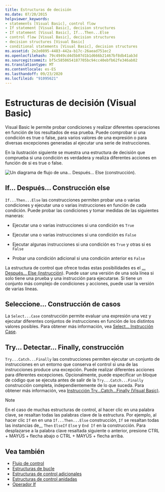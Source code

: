 ```yaml
---
title: Estructuras de decisión
ms.date: 07/20/2015
helpviewer_keywords:
- statements [Visual Basic], control flow
- If statement [Visual Basic], decision structures
- If statement [Visual Basic], If...Then...Else
- control flow [Visual Basic], decision structures
- decision structures [Visual Basic]
- conditional statements [Visual Basic], decision structures
ms.assetid: 2e2e0895-4483-442a-b17c-26aead751ec2
ms.openlocfilehash: 79c4949cd4d5b07d1b1d666b21467bf8db41ab3d
ms.sourcegitcommit: bf5c5850654187705bc94cc40ebfb62fe346ab02
ms.translationtype: MT
ms.contentlocale: es-ES
ms.lasthandoff: 09/23/2020
ms.locfileid: "91095621"
---
```

# <a name="decision-structures-visual-basic"></a>Estructuras de decisión (Visual Basic)

Visual Basic le permite probar condiciones y realizar diferentes operaciones en función de los resultados de esa prueba. Puede comprobar si una condición es true o false, para varios valores de una expresión o para diversas excepciones generadas al ejecutar una serie de instrucciones.  
  
 En la ilustración siguiente se muestra una estructura de decisión que comprueba si una condición es verdadera y realiza diferentes acciones en función de si es true o false.  
  
 ![Un diagrama de flujo de una... Después... Else (construcción).](./media/decision-structures/if-then-else-construction.gif)  
  
## <a name="ifthenelse-construction"></a>If... Después... Construcción else  

 `If...Then...Else` las construcciones permiten probar una o varias condiciones y ejecutar una o varias instrucciones en función de cada condición. Puede probar las condiciones y tomar medidas de las siguientes maneras:  
  
- Ejecutar una o varias instrucciones si una condición es `True`  
  
- Ejecutar una o varias instrucciones si una condición es `False`  
  
- Ejecutar algunas instrucciones si una condición es `True` y otras si es `False`  
  
- Probar una condición adicional si una condición anterior es `False`  
  
 La estructura de control que ofrece todas estas posibilidades es el [... Después... Else (instrucción](../../../language-reference/statements/if-then-else-statement.md)). Puede usar una versión de una sola línea si solo tiene una prueba y una instrucción para ejecutarse. Si tiene un conjunto más complejo de condiciones y acciones, puede usar la versión de varias líneas.  
  
## <a name="selectcase-construction"></a>Seleccione... Construcción de casos  

 La `Select...Case` construcción permite evaluar una expresión una vez y ejecutar diferentes conjuntos de instrucciones en función de los distintos valores posibles. Para obtener más información, vea [Select... Instrucción Case](../../../language-reference/statements/select-case-statement.md).  
  
## <a name="trycatchfinally-construction"></a>Try... Detectar... Finally, construcción  

 `Try...Catch...Finally` las construcciones permiten ejecutar un conjunto de instrucciones en un entorno que conserva el control si una de las instrucciones produce una excepción. Puede realizar diferentes acciones para diferentes excepciones. Opcionalmente, puede especificar un bloque de código que se ejecuta antes de salir de la `Try...Catch...Finally` construcción completa, independientemente de lo que suceda. Para obtener más información, vea [Instrucción Try...Catch...Finally (Visual Basic)](../../../language-reference/statements/try-catch-finally-statement.md).  
  
> [!NOTE]
> En el caso de muchas estructuras de control, al hacer clic en una palabra clave, se resaltan todas las palabras clave de la estructura. Por ejemplo, al hacer clic `If` en en una `If...Then...Else` construcción, `If` se resaltan todas las instancias de,,, `Then` `ElseIf` `Else` y `End If` en la construcción. Para desplazarse a la palabra clave resaltada siguiente o anterior, presione CTRL + MAYÚS + flecha abajo o CTRL + MAYÚS + flecha arriba.  
  
## <a name="see-also"></a>Vea también

- [Flujo de control](index.md)
- [Estructuras de bucle](loop-structures.md)
- [Estructuras de control adicionales](other-control-structures.md)
- [Estructuras de control anidadas](nested-control-structures.md)
- [Operador If](../../../language-reference/operators/if-operator.md)
